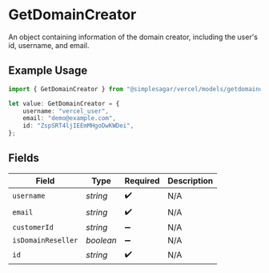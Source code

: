 # GetDomainCreator

An object containing information of the domain creator, including the user's id, username, and email.

## Example Usage

```typescript
import { GetDomainCreator } from "@simplesagar/vercel/models/getdomainop.js";

let value: GetDomainCreator = {
    username: "vercel_user",
    email: "demo@example.com",
    id: "ZspSRT4ljIEEmMHgoDwKWDei",
};
```

## Fields

| Field              | Type               | Required           | Description        |
| ------------------ | ------------------ | ------------------ | ------------------ |
| `username`         | *string*           | :heavy_check_mark: | N/A                |
| `email`            | *string*           | :heavy_check_mark: | N/A                |
| `customerId`       | *string*           | :heavy_minus_sign: | N/A                |
| `isDomainReseller` | *boolean*          | :heavy_minus_sign: | N/A                |
| `id`               | *string*           | :heavy_check_mark: | N/A                |